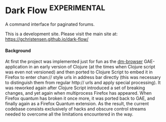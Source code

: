Dark Flow <sup>EXPERIMENTAL</sup>
=========

A command interface for paginated forums.

This is a development site. Please visit the main site at: https://gchristensen.github.io/dark-flow/


#### Background

At first the project was implemented just for fun as the [dm-browser](https://github.com/GChristensen/dm-browser#readme) 
GAE-application in an early version of Clojure (at the times when Clojure script was even not 
versioned) and then ported to Clojure Script to embed it in Firefox 
to enter chan:// style urls in address bar directly (this was necessary
to distinguish them from regular http:// urls and apply special processing). 
It was reworked again after Clojure Script introduced a set of breaking changes,
and yet again when multiprocess Firefox has appeared.
When Firefox quantum has broken it once more, it was ported back to GAE, and finally again 
as a Firefox Quantum extension. As the result, the current codebase consists exclusively of hacks and obscure
control streams needed to overcome all the limitations encountered in the way.
 